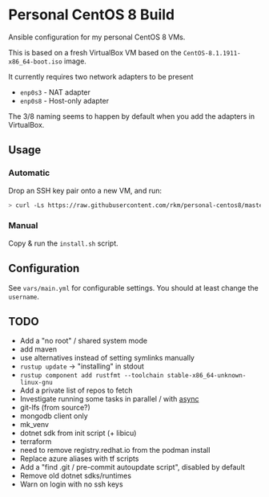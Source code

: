 # Personal CentOS 8 Build

Ansible configuration for my personal CentOS 8 VMs.

This is based on a fresh VirtualBox VM based on the `CentOS-8.1.1911-x86_64-boot.iso` image.

It currently requires two network adapters to be present

-   `enp0s3` - NAT adapter
-   `enp0s8` - Host-only adapter

The 3/8 naming seems to happen by default when you add the adapters in VirtualBox.

## Usage

### Automatic

Drop an SSH key pair onto a new VM, and run:

```bash
> curl -Ls https://raw.githubusercontent.com/rkm/personal-centos8/master/install.sh | bash
```

### Manual

Copy & run the `install.sh` script.

## Configuration

See `vars/main.yml` for configurable settings. You should at least change the `username`.

## TODO

-   Add a "no root" / shared system mode
-   add maven
-   use alternatives instead of setting symlinks manually
-   `rustup update` -> "installing" in stdout
-   `rustup component add rustfmt --toolchain stable-x86_64-unknown-linux-gnu`
-   Add a private list of repos to fetch
-   Investigate running some tasks in parallel / with [async](https://devops.stackexchange.com/questions/3860/is-there-a-way-to-run-with-items-loops-in-parallel-in-ansible)
-   git-lfs (from source?)
-   mongodb client only
-   mk_venv
-   dotnet sdk from init script (+ libicu)
-   terraform
-   need to remove registry.redhat.io from the podman install
-   Replace azure aliases with tf scripts
-   Add a "find .git / pre-commit autoupdate script", disabled by default
-   Remove old dotnet sdks/runtimes
-   Warn on login with no ssh keys
